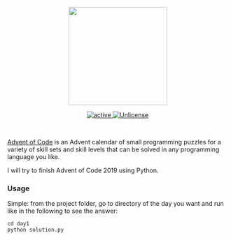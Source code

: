 <p align="center">
    <img src="https://user-images.githubusercontent.com/16360374/49324718-7954f100-f4e8-11e8-8ef6-1b701afc504f.png" width="225"/>
</p>  
<p align="center">
    <a href="https://adventofcode.com/">
        <img src="https://img.shields.io/badge/status-active-brightgreen.svg" alt="active"/>
    </a>
    <a href="http://unlicense.org/">
        <img src="https://img.shields.io/badge/license-Unlicense-blue.svg" alt="Unlicense" />
    </a>
</p>
<br> 

[Advent of Code](https://adventofcode.com) is an Advent calendar of small programming puzzles for a variety of skill sets and skill levels that can be solved in any programming language you like.

I will try to finish Advent of Code 2019 using Python.


### Usage

Simple: from the project folder, go to directory of the day you want and run like in the following to see the answer:
    
    cd day1
    python solution.py

